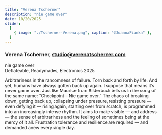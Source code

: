 ```yaml
---
title: "Verena Tscherner"
description: "nie game over"
date: 10/20/2025
slider:
  [
    { image: "./Tscherner-Verena.png", caption: "©JoannaPianka" },
  ]
---
```


### Verena Tscherner, studio@verenatscherner.com 

nie game over<br/>
Deflateable, Readymades, Electronics
2025<br/>

Arbitrariness in the randomness of failure. Torn back and forth by life. And yet, humans have
always gotten back up again. I suppose that means it’s never game over. Just like Maurice from
Bilderbuch tells us in the song of the same name: “Checkpoint – Nie game over.”
The chaos of breaking down, getting back up, collapsing under pressure, resisting pressure —
even defying it — rising again, starting over from scratch, is programmed into an increasingly
intense rhythm. It aims to make visible — and address — the sense of arbitrariness and the
feeling of sometimes being at the mercy of it all. Frustration tolerance and resilience are required
— and demanded anew every single day.

<br/>